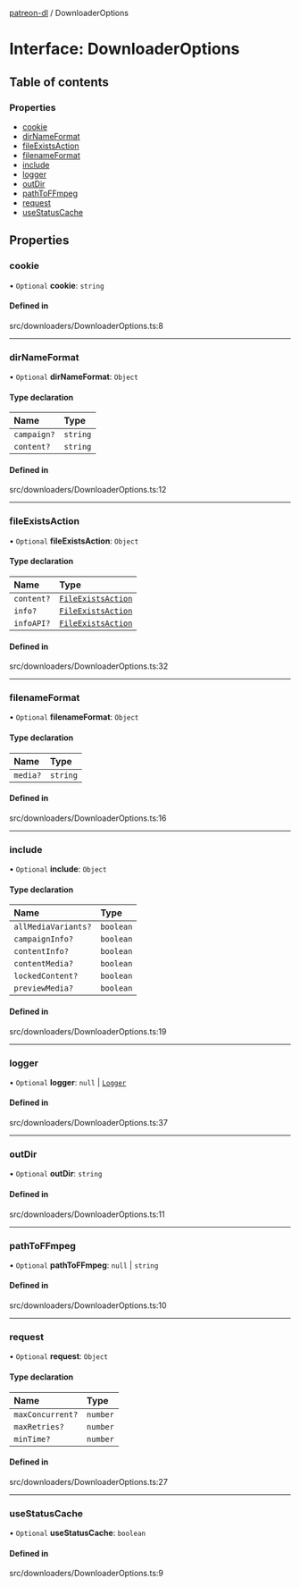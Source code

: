 [patreon-dl](../README.md) / DownloaderOptions

# Interface: DownloaderOptions

## Table of contents

### Properties

- [cookie](DownloaderOptions.md#cookie)
- [dirNameFormat](DownloaderOptions.md#dirnameformat)
- [fileExistsAction](DownloaderOptions.md#fileexistsaction)
- [filenameFormat](DownloaderOptions.md#filenameformat)
- [include](DownloaderOptions.md#include)
- [logger](DownloaderOptions.md#logger)
- [outDir](DownloaderOptions.md#outdir)
- [pathToFFmpeg](DownloaderOptions.md#pathtoffmpeg)
- [request](DownloaderOptions.md#request)
- [useStatusCache](DownloaderOptions.md#usestatuscache)

## Properties

### cookie

• `Optional` **cookie**: `string`

#### Defined in

src/downloaders/DownloaderOptions.ts:8

___

### dirNameFormat

• `Optional` **dirNameFormat**: `Object`

#### Type declaration

| Name | Type |
| :------ | :------ |
| `campaign?` | `string` |
| `content?` | `string` |

#### Defined in

src/downloaders/DownloaderOptions.ts:12

___

### fileExistsAction

• `Optional` **fileExistsAction**: `Object`

#### Type declaration

| Name | Type |
| :------ | :------ |
| `content?` | [`FileExistsAction`](../README.md#fileexistsaction) |
| `info?` | [`FileExistsAction`](../README.md#fileexistsaction) |
| `infoAPI?` | [`FileExistsAction`](../README.md#fileexistsaction) |

#### Defined in

src/downloaders/DownloaderOptions.ts:32

___

### filenameFormat

• `Optional` **filenameFormat**: `Object`

#### Type declaration

| Name | Type |
| :------ | :------ |
| `media?` | `string` |

#### Defined in

src/downloaders/DownloaderOptions.ts:16

___

### include

• `Optional` **include**: `Object`

#### Type declaration

| Name | Type |
| :------ | :------ |
| `allMediaVariants?` | `boolean` |
| `campaignInfo?` | `boolean` |
| `contentInfo?` | `boolean` |
| `contentMedia?` | `boolean` |
| `lockedContent?` | `boolean` |
| `previewMedia?` | `boolean` |

#### Defined in

src/downloaders/DownloaderOptions.ts:19

___

### logger

• `Optional` **logger**: ``null`` \| [`Logger`](../classes/Logger.md)

#### Defined in

src/downloaders/DownloaderOptions.ts:37

___

### outDir

• `Optional` **outDir**: `string`

#### Defined in

src/downloaders/DownloaderOptions.ts:11

___

### pathToFFmpeg

• `Optional` **pathToFFmpeg**: ``null`` \| `string`

#### Defined in

src/downloaders/DownloaderOptions.ts:10

___

### request

• `Optional` **request**: `Object`

#### Type declaration

| Name | Type |
| :------ | :------ |
| `maxConcurrent?` | `number` |
| `maxRetries?` | `number` |
| `minTime?` | `number` |

#### Defined in

src/downloaders/DownloaderOptions.ts:27

___

### useStatusCache

• `Optional` **useStatusCache**: `boolean`

#### Defined in

src/downloaders/DownloaderOptions.ts:9

